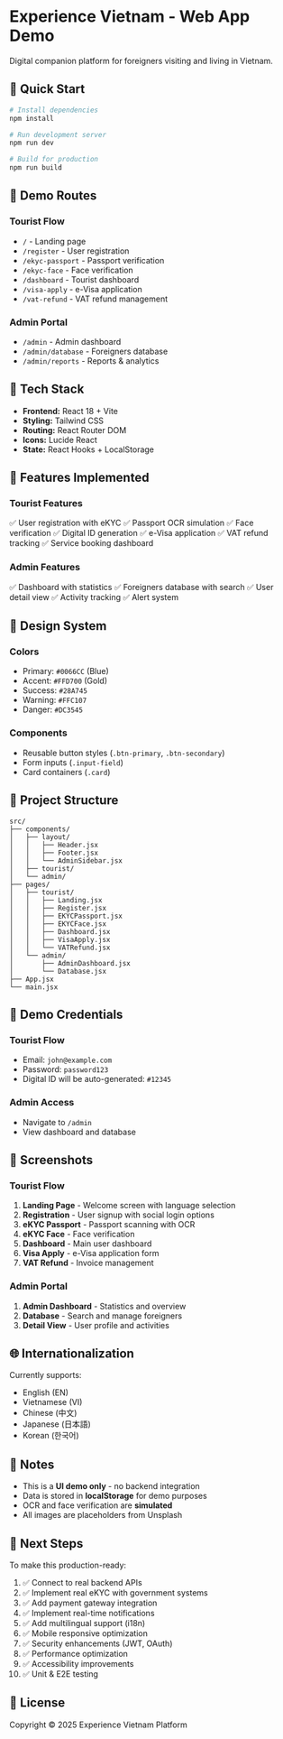 # Experience Vietnam - Web App Demo

Digital companion platform for foreigners visiting and living in Vietnam.

## 🚀 Quick Start

```bash
# Install dependencies
npm install

# Run development server
npm run dev

# Build for production
npm run build
```

## 📱 Demo Routes

### Tourist Flow
- `/` - Landing page
- `/register` - User registration
- `/ekyc-passport` - Passport verification
- `/ekyc-face` - Face verification
- `/dashboard` - Tourist dashboard
- `/visa-apply` - e-Visa application
- `/vat-refund` - VAT refund management

### Admin Portal
- `/admin` - Admin dashboard
- `/admin/database` - Foreigners database
- `/admin/reports` - Reports & analytics

## 🎨 Tech Stack

- **Frontend:** React 18 + Vite
- **Styling:** Tailwind CSS
- **Routing:** React Router DOM
- **Icons:** Lucide React
- **State:** React Hooks + LocalStorage

## 🎯 Features Implemented

### Tourist Features
✅ User registration with eKYC
✅ Passport OCR simulation
✅ Face verification
✅ Digital ID generation
✅ e-Visa application
✅ VAT refund tracking
✅ Service booking dashboard

### Admin Features
✅ Dashboard with statistics
✅ Foreigners database with search
✅ User detail view
✅ Activity tracking
✅ Alert system

## 🎨 Design System

### Colors
- Primary: `#0066CC` (Blue)
- Accent: `#FFD700` (Gold)
- Success: `#28A745`
- Warning: `#FFC107`
- Danger: `#DC3545`

### Components
- Reusable button styles (`.btn-primary`, `.btn-secondary`)
- Form inputs (`.input-field`)
- Card containers (`.card`)

## 📂 Project Structure

```
src/
├── components/
│   ├── layout/
│   │   ├── Header.jsx
│   │   ├── Footer.jsx
│   │   └── AdminSidebar.jsx
│   ├── tourist/
│   └── admin/
├── pages/
│   ├── tourist/
│   │   ├── Landing.jsx
│   │   ├── Register.jsx
│   │   ├── EKYCPassport.jsx
│   │   ├── EKYCFace.jsx
│   │   ├── Dashboard.jsx
│   │   ├── VisaApply.jsx
│   │   └── VATRefund.jsx
│   └── admin/
│       ├── AdminDashboard.jsx
│       └── Database.jsx
├── App.jsx
└── main.jsx
```

## 🔐 Demo Credentials

### Tourist Flow
- Email: `john@example.com`
- Password: `password123`
- Digital ID will be auto-generated: `#12345`

### Admin Access
- Navigate to `/admin`
- View dashboard and database

## 📸 Screenshots

### Tourist Flow
1. **Landing Page** - Welcome screen with language selection
2. **Registration** - User signup with social login options
3. **eKYC Passport** - Passport scanning with OCR
4. **eKYC Face** - Face verification
5. **Dashboard** - Main user dashboard
6. **Visa Apply** - e-Visa application form
7. **VAT Refund** - Invoice management

### Admin Portal
1. **Admin Dashboard** - Statistics and overview
2. **Database** - Search and manage foreigners
3. **Detail View** - User profile and activities

## 🌐 Internationalization

Currently supports:
- English (EN)
- Vietnamese (VI)
- Chinese (中文)
- Japanese (日本語)
- Korean (한국어)

## 📝 Notes

- This is a **UI demo only** - no backend integration
- Data is stored in **localStorage** for demo purposes
- OCR and face verification are **simulated**
- All images are placeholders from Unsplash

## 🔄 Next Steps

To make this production-ready:

1. ✅ Connect to real backend APIs
2. ✅ Implement real eKYC with government systems
3. ✅ Add payment gateway integration
4. ✅ Implement real-time notifications
5. ✅ Add multilingual support (i18n)
6. ✅ Mobile responsive optimization
7. ✅ Security enhancements (JWT, OAuth)
8. ✅ Performance optimization
9. ✅ Accessibility improvements
10. ✅ Unit & E2E testing

## 📄 License

Copyright © 2025 Experience Vietnam Platform
